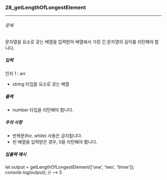 ### 28_getLengthOfLongestElement

***

###### 문제 

문자열을 요소로 갖는 배열을 입력받아 배열에서 가장 긴 문자열의 길이를 리턴해야 합니다.

##### 입력

인자 1 : arr
- string 타입을 요소로 갖는 배열

##### 출력

- number 타입을 리턴해야 합니다.

##### 주의 사항

- 반복문(for, while) 사용은 금지됩니다.
- 빈 배열을 입력받은 경우, 0을 리턴해야 합니다.

##### 입출력 예시

let output = getLengthOfLongestElement(['one', 'two', 'three']);
console.log(output); // --> 5